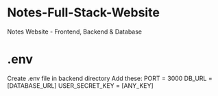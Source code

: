 # Notes-Full-Stack-Website
 Notes Website - Frontend, Backend & Database
# .env
  Create .env file in backend directory
  Add these: 
           PORT = 3000
           DB_URL = [DATABASE_URL]
           USER_SECRET_KEY = [ANY_KEY]
